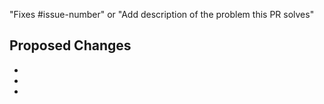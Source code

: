 <!-- General PR guidelines:

Most PRs should be opened against the main branch in the
[`knative/docs` GitHub repository](https://github.com/knative/docs).

Use one of the content templates when writing a new document:
- [Concept](docs/contributor/templates/template-concept.md) -- Conceptual topics explain how things
work or what things mean. They provide helpful context to readers. They do not include procedures.
- [Procedure](docs/contributor/templates/template-procedure.md) -- Procedural (how-to) topics
include detailed steps for performing a task as well as some context about the task.
- [Troubleshooting](docs/contributor/templates/template-troubleshooting.md) -- Troubleshooting
topics list common errors and solutions.
- [Blog](docs/contributor/templates/template-blog-entry.md) -- Instructions and a template that you
can use to help you post to the Knative blog.

When you add a new document to the /docs directory, the navigation menu updates automatically.
For more information, see the
[MkDocs documentation](https://www.mkdocs.org/user-guide/writing-your-docs/#configure-pages-and-navigation).

If your changes should also be in the most recent release, use [/cherrypick](https://prow.k8s.io/command-help#cherrypick) command; 
for example, "/cherrypick release-1.2" for Prow to generate a PR for the `release-1.2` branch.

For all resources for contributing to the Knative documentation, see the
[Knative contributor's guide](contribute-to-docs/README.md).

 -->

"Fixes #issue-number" or "Add description of the problem this PR solves"

## Proposed Changes <!-- Describe the changes the PR makes. -->

-
-
-

